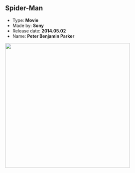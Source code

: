 ## Spider-Man

- Type: **Movie**
- Made by: **Sony**
- Release date: **2014.05.02**
- Name: **Peter Benjamin Parker**

<img src="https://upload.wikimedia.org/wikipedia/ko/thumb/e/e4/%EC%96%B4%EB%A9%94%EC%9D%B4%EC%A7%95_%EC%8A%A4%ED%8C%8C%EC%9D%B4%EB%8D%94%EB%A7%A8_2.jpg/220px-%EC%96%B4%EB%A9%94%EC%9D%B4%EC%A7%95_%EC%8A%A4%ED%8C%8C%EC%9D%B4%EB%8D%94%EB%A7%A8_2.jpg" width="400">
